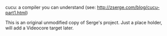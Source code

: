 cucu: a compiler you can understand 
(see: http://zserge.com/blog/cucu-part1.html)

This is an original unmodified copy of Serge's project.  Just a place holder, will add a Videocore target later.
